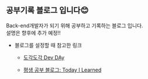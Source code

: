 ## 공부기록 블로그 입니다😊

Back-end개발자가 되기 위해 공부하고 기록하는 블로그 입니다.  
설명은 향후에 추가 예정!!


- 블로그를 설정할 때 참고한 링크

    - [도각도각 Dev DAy](https://devyuseon.github.io/)

    - [평생 공부 블로그: Today I Learned](https://ansohxxn.github.io/)